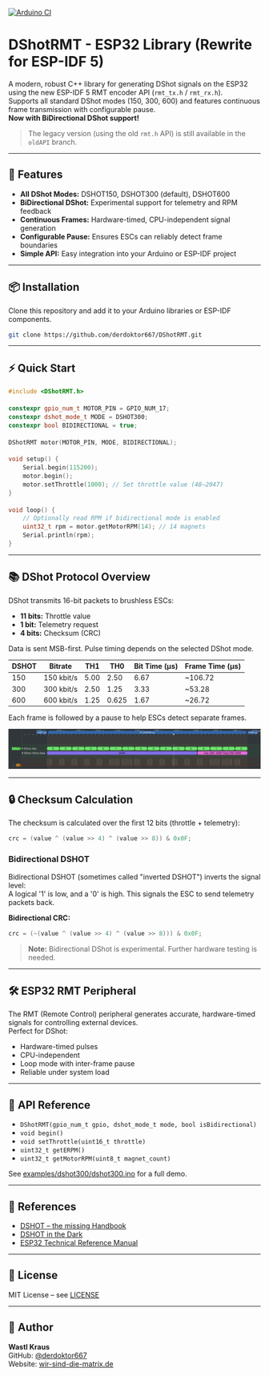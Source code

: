[![Arduino CI](https://github.com/derdoktor667/DShotRMT/actions/workflows/esp32.yml/badge.svg?event=push)](https://github.com/derdoktor667/DShotRMT/actions/workflows/esp32.yml)

# DShotRMT - ESP32 Library (Rewrite for ESP-IDF 5)

A modern, robust C++ library for generating DShot signals on the ESP32 using the new ESP-IDF 5 RMT encoder API (`rmt_tx.h` / `rmt_rx.h`).  
Supports all standard DShot modes (150, 300, 600) and features continuous frame transmission with configurable pause.  
**Now with BiDirectional DShot support!**

> The legacy version (using the old `rmt.h` API) is still available in the `oldAPI` branch.

---

## 🚀 Features

- **All DShot Modes:** DSHOT150, DSHOT300 (default), DSHOT600
- **BiDirectional DShot:** Experimental support for telemetry and RPM feedback
- **Continuous Frames:** Hardware-timed, CPU-independent signal generation
- **Configurable Pause:** Ensures ESCs can reliably detect frame boundaries
- **Simple API:** Easy integration into your Arduino or ESP-IDF project

---

## 📦 Installation

Clone this repository and add it to your Arduino libraries or ESP-IDF components.

```sh
git clone https://github.com/derdoktor667/DShotRMT.git
```

---

## ⚡ Quick Start

```cpp
#include <DShotRMT.h>

constexpr gpio_num_t MOTOR_PIN = GPIO_NUM_17;
constexpr dshot_mode_t MODE = DSHOT300;
constexpr bool BIDIRECTIONAL = true;

DShotRMT motor(MOTOR_PIN, MODE, BIDIRECTIONAL);

void setup() {
    Serial.begin(115200);
    motor.begin();
    motor.setThrottle(1000); // Set throttle value (48–2047)
}

void loop() {
    // Optionally read RPM if bidirectional mode is enabled
    uint32_t rpm = motor.getMotorRPM(14); // 14 magnets
    Serial.println(rpm);
}
```

---

## 📚 DShot Protocol Overview

DShot transmits 16-bit packets to brushless ESCs:

- **11 bits:** Throttle value
- **1 bit:** Telemetry request
- **4 bits:** Checksum (CRC)

Data is sent MSB-first. Pulse timing depends on the selected DShot mode.

| DSHOT | Bitrate     | TH1   | TH0    | Bit Time (µs) | Frame Time (µs) |
|-------|-------------|-------|--------|---------------|-----------------|
| 150   | 150 kbit/s  | 5.00  | 2.50   | 6.67          | ~106.72         |
| 300   | 300 kbit/s  | 2.50  | 1.25   | 3.33          | ~53.28          |
| 600   | 600 kbit/s  | 1.25  | 0.625  | 1.67          | ~26.72          |

Each frame is followed by a pause to help ESCs detect separate frames.

![DShotRMT](https://raw.githubusercontent.com/derdoktor667/DShotRMT/refs/heads/main/img/dshot300.png)

---

## 🔒 Checksum Calculation

The checksum is calculated over the first 12 bits (throttle + telemetry):

```c
crc = (value ^ (value >> 4) ^ (value >> 8)) & 0x0F;
```

### Bidirectional DSHOT

Bidirectional DSHOT (sometimes called "inverted DSHOT") inverts the signal level:  
A logical '1' is low, and a '0' is high. This signals the ESC to send telemetry packets back.

**Bidirectional CRC:**

```c
crc = (~(value ^ (value >> 4) ^ (value >> 8))) & 0x0F;
```

> **Note:** Bidirectional DShot is experimental. Further hardware testing is needed.

---

## 🛠️ ESP32 RMT Peripheral

The RMT (Remote Control) peripheral generates accurate, hardware-timed signals for controlling external devices.  
Perfect for DShot:  
- Hardware-timed pulses  
- CPU-independent  
- Loop mode with inter-frame pause  
- Reliable under system load

---

## 📝 API Reference

- `DShotRMT(gpio_num_t gpio, dshot_mode_t mode, bool isBidirectional)`
- `void begin()`
- `void setThrottle(uint16_t throttle)`
- `uint32_t getERPM()`
- `uint32_t getMotorRPM(uint8_t magnet_count)`

See [examples/dshot300/dshot300.ino](examples/dshot300/dshot300.ino) for a full demo.

---

## 📖 References

- [DSHOT – the missing Handbook](https://brushlesswhoop.com/dshot-and-bidirectional-dshot/)
- [DSHOT in the Dark](https://dmrlawson.co.uk/index.php/2017/12/04/dshot-in-the-dark/)
- [ESP32 Technical Reference Manual](https://www.espressif.com/sites/default/files/documentation/esp32_technical_reference_manual_en.pdf)

---

## 📄 License

MIT License – see [LICENSE](LICENSE)

---

## 👤 Author

**Wastl Kraus**  
GitHub: [@derdoktor667](https://github.com/derdoktor667)  
Website: [wir-sind-die-matrix.de](https://wir-sind-die-matrix.de)
